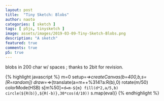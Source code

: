 ```yaml
---
layout: post
title:  "Tiny Sketch: Blobs"
author: naoto
categories: [ sketch ]
tags: [ p5js, tinysketch ]
image: assets/images/2019-03-09-Tiny-Sketch-Blobs.png
description: "A sketch"
featured: true
comments: true
p5: true
---
```


<div id = "p5sketch">
  <!-- p5 instance will be created here -->
</div>

blobs in 200 char w/ spaces ; thanks to 2bit for revision.

{% highlight javascript %}
m=0
setup=_=>createCanvas(b=400,b,s=[R=random])
draw=_=>{translate(a=m++%314?a:R(b),0)
rotate(m/50)
colorMode(HSB)
s[m%50]=`d=m-${m}
fill(d*2,a/5,b)
circle(${R(b)},${R(-b)},30*cos(d/10))`
s.map(eval)}
{% endhighlight %}

<script>
m=0
setup=_=>createCanvas(b=400,b,s=[R=random]).parent("p5sketch")
draw=_=>{translate(a=m++%314?a:R(b),0)
rotate(m/50)
colorMode(HSB)
s[m%50]=`d=m-${m}
fill(d*2,a/5,b)
circle(${R(b)},${R(-b)},30*cos(d/10))`
s.map(eval)}
</script>